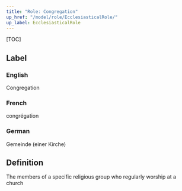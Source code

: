 ```yaml
---
title: "Role: Congregation"
up_href: "/model/role/EcclesiasticalRole/"
up_label: EcclesiasticalRole
---
```


[TOC]

## Label

### English
Congregation

### French
congrégation

### German
Gemeinde (einer Kirche)

## Definition
The members of a specific religious group who regularly worship at a church

